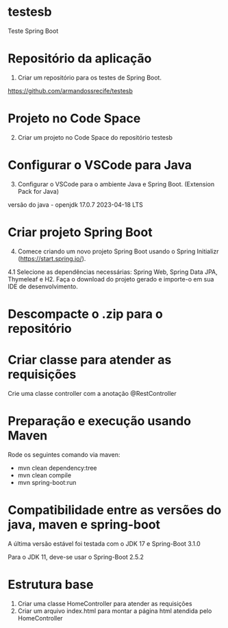 # testesb
Teste Spring Boot

# Repositório da aplicação
1. Criar um repositório para os testes de Spring Boot.

https://github.com/armandossrecife/testesb

# Projeto no Code Space
2. Criar um projeto no Code Space do repositório testesb

# Configurar o VSCode para Java
3. Configurar o VSCode para o ambiente Java e Spring Boot. (Extension Pack for Java)

versão do java - openjdk 17.0.7 2023-04-18 LTS

# Criar projeto Spring Boot

4. Comece criando um novo projeto Spring Boot usando o Spring Initializr (https://start.spring.io/).

4.1 Selecione as dependências necessárias: Spring Web, Spring Data JPA, Thymeleaf e H2.
Faça o download do projeto gerado e importe-o em sua IDE de desenvolvimento.

# Descompacte o .zip para o repositório

# Criar classe para atender as requisições 

Crie uma classe controller com a anotação @RestController

# Preparação e execução usando Maven 
Rode os seguintes comando via maven:
- mvn clean dependency:tree
- mvn clean compile
- mvn spring-boot:run

# Compatibilidade entre as versões do java, maven e spring-boot
A última versão estável foi testada com o JDK 17 e Spring-Boot 3.1.0

Para o JDK 11, deve-se usar o Spring-Boot 2.5.2

# Estrutura base

1. Criar uma classe HomeController para atender as requisições
2. Criar um arquivo index.html para montar a página html atendida pelo HomeController